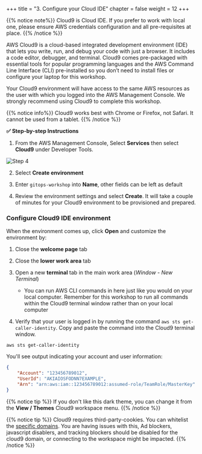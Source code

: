 +++
title = "3. Configure your Cloud IDE"
chapter = false
weight = 12
+++

{{% notice note%}}
Cloud9 is Cloud IDE. If you prefer to work with local one, please ensure AWS credentials configuration and all pre-requisites at place.
{{% /notice %}}

AWS Cloud9 is a cloud-based integrated development environment (IDE) that lets you write, run, and debug your code with just a browser. It includes a code editor, debugger, and terminal. Cloud9 comes pre-packaged with essential tools for popular programming languages and the AWS Command Line Interface (CLI) pre-installed so you don’t need to install files or configure your laptop for this workshop. 

Your Cloud9 environment will have access to the same AWS resources as the user with which you logged into the AWS Management Console. We strongly recommend using Cloud9 to complete this workshop.

{{% notice info%}}
Cloud9 works best with Chrome or Firefox, not Safari. It cannot be used from a tablet.
{{% /notice %}}

**:white_check_mark: Step-by-step Instructions**

1. From the AWS Management Console, Select **Services** then select **Cloud9** under Developer Tools. 

![Step 4](/images/cloud9/c9-step4.png)

2. Select **Create environment**

3. Enter `gitops-workshop` into **Name**, other fields can be left as default

4. Review the environment settings and select **Create**. It will take a couple of minutes for your Cloud9 environment to be provisioned and prepared.

### Configure Cloud9 IDE environment

When the environment comes up, click **Open** and customize the environment by:

1. Close the **welcome page** tab

2. Close the **lower work area** tab

3. Open a new **terminal** tab in the main work area (*Window - New Terminal*)
    - You can run AWS CLI commands in here just like you would on your local computer. Remember for this workshop to run all commands within the Cloud9 terminal window rather than on your local computer

4. Verify that your user is logged in by running the command `aws sts get-caller-identity`. Copy and paste the command into the Cloud9 terminal window. 
```console
aws sts get-caller-identity
```
You'll see output indicating your account and user information:

```json
{
    "Account": "123456789012",
    "UserId": "AKIAIOSFODNN7EXAMPLE",
    "Arn": "arn:aws:iam::123456789012:assumed-role/TeamRole/MasterKey"
}
```

{{% notice tip %}}
If you don't like this dark theme, you can change it from the **View / Themes** Cloud9 workspace menu.
{{% /notice %}}

{{% notice tip %}}
Cloud9 requires third-party-cookies. You can whitelist the [specific domains](https://docs.aws.amazon.com/cloud9/latest/user-guide/troubleshooting.html#troubleshooting-env-loading).  You are having issues with this, Ad blockers, javascript disablers, and tracking blockers should be disabled for the cloud9 domain, or connecting to the workspace might be impacted.
{{% /notice %}}